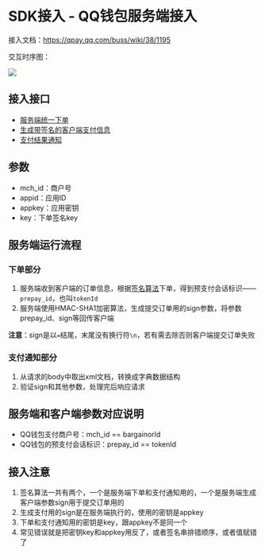 # SDK接入 - QQ钱包服务端接入

接入文档：https://qpay.qq.com/buss/wiki/38/1195

交互时序图：

![](../images/QQPay.png)

## 接入接口

* [服务端统一下单](https://qpay.qq.com/buss/wiki/38/1203)
* [生成带签名的客户端支付信息](https://qpay.qq.com/buss/wiki/38/1196)
* [支付结果通知](https://qpay.qq.com/buss/wiki/38/1204)

## 参数

* mch_id：商户号
* appid：应用ID
* appkey：应用密钥
* key：下单签名key

## 服务端运行流程

### 下单部分

1. 服务端收到客户端的订单信息，根据[签名算法](https://qpay.qq.com/buss/wiki/38/1192)下单，得到预支付会话标识——`prepay_id`，也叫`tokenId`
2. 服务端使用HMAC-SHA1加密算法，生成提交订单用的sign参数，将参数prepay_id、sign等回传客户端

**注意**：sign是以`=`结尾，末尾没有换行符`\n`，若有需去除否则客户端提交订单失败

### 支付通知部分

1. 从请求的body中取出xml文档，转换成字典数据结构
2. 验证sign和其他参数，处理完后响应请求

## 服务端和客户端参数对应说明

* QQ钱包支付商户号：mch_id == bargainorId
* QQ钱包的预支付会话标识：prepay_id == tokenId

## 接入注意

1. 签名算法一共有两个，一个是服务端下单和支付通知用的，一个是服务端生成客户端参数sign用于提交订单用的
2. 生成支付用的sign是在服务端执行的，使用的密钥是appkey
3. 下单和支付通知用的密钥是key，跟appkey不是同一个
4. 常见错误就是把密钥key和appkey用反了，或者签名串排错顺序，或者值赋错了

